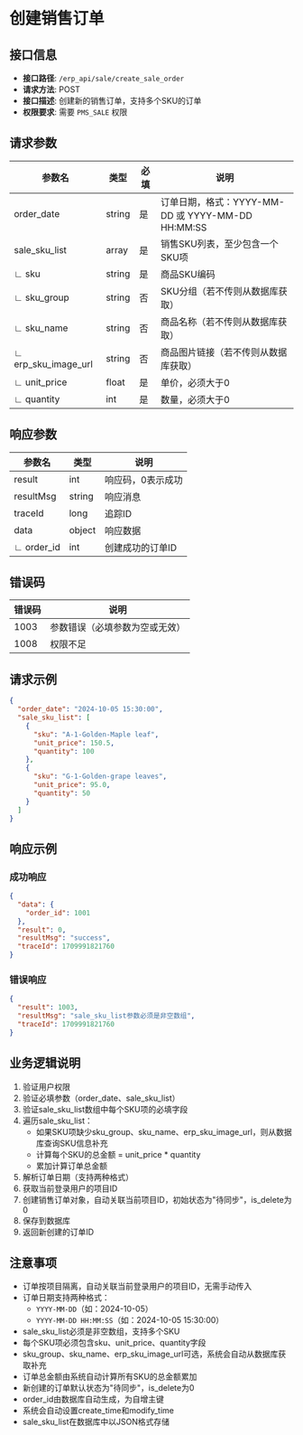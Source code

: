 # 创建销售订单

## 接口信息

- **接口路径**: `/erp_api/sale/create_sale_order`
- **请求方法**: POST
- **接口描述**: 创建新的销售订单，支持多个SKU的订单
- **权限要求**: 需要 `PMS_SALE` 权限

## 请求参数

| 参数名 | 类型 | 必填 | 说明 |
|--------|------|------|------|
| order_date | string | 是 | 订单日期，格式：YYYY-MM-DD 或 YYYY-MM-DD HH:MM:SS |
| sale_sku_list | array | 是 | 销售SKU列表，至少包含一个SKU项 |
| ∟ sku | string | 是 | 商品SKU编码 |
| ∟ sku_group | string | 否 | SKU分组（若不传则从数据库获取） |
| ∟ sku_name | string | 否 | 商品名称（若不传则从数据库获取） |
| ∟ erp_sku_image_url | string | 否 | 商品图片链接（若不传则从数据库获取） |
| ∟ unit_price | float | 是 | 单价，必须大于0 |
| ∟ quantity | int | 是 | 数量，必须大于0 |

## 响应参数

| 参数名 | 类型 | 说明 |
|--------|------|------|
| result | int | 响应码，0表示成功 |
| resultMsg | string | 响应消息 |
| traceId | long | 追踪ID |
| data | object | 响应数据 |
| ∟ order_id | int | 创建成功的订单ID |

## 错误码

| 错误码 | 说明 |
|--------|------|
| 1003 | 参数错误（必填参数为空或无效） |
| 1008 | 权限不足 |

## 请求示例

```json
{
  "order_date": "2024-10-05 15:30:00",
  "sale_sku_list": [
    {
      "sku": "A-1-Golden-Maple leaf",
      "unit_price": 150.5,
      "quantity": 100
    },
    {
      "sku": "G-1-Golden-grape leaves",
      "unit_price": 95.0,
      "quantity": 50
    }
  ]
}
```

## 响应示例

### 成功响应

```json
{
  "data": {
    "order_id": 1001
  },
  "result": 0,
  "resultMsg": "success",
  "traceId": 1709991821760
}
```

### 错误响应

```json
{
  "result": 1003,
  "resultMsg": "sale_sku_list参数必须是非空数组",
  "traceId": 1709991821760
}
```

## 业务逻辑说明

1. 验证用户权限
2. 验证必填参数（order_date、sale_sku_list）
3. 验证sale_sku_list数组中每个SKU项的必填字段
4. 遍历sale_sku_list：
   - 如果SKU项缺少sku_group、sku_name、erp_sku_image_url，则从数据库查询SKU信息补充
   - 计算每个SKU的总金额 = unit_price * quantity
   - 累加计算订单总金额
5. 解析订单日期（支持两种格式）
6. 获取当前登录用户的项目ID
7. 创建销售订单对象，自动关联当前项目ID，初始状态为"待同步"，is_delete为0
8. 保存到数据库
9. 返回新创建的订单ID

## 注意事项

- 订单按项目隔离，自动关联当前登录用户的项目ID，无需手动传入
- 订单日期支持两种格式：
  - `YYYY-MM-DD`（如：2024-10-05）
  - `YYYY-MM-DD HH:MM:SS`（如：2024-10-05 15:30:00）
- sale_sku_list必须是非空数组，支持多个SKU
- 每个SKU项必须包含sku、unit_price、quantity字段
- sku_group、sku_name、erp_sku_image_url可选，系统会自动从数据库获取补充
- 订单总金额由系统自动计算所有SKU的总金额累加
- 新创建的订单默认状态为"待同步"，is_delete为0
- order_id由数据库自动生成，为自增主键
- 系统会自动设置create_time和modify_time
- sale_sku_list在数据库中以JSON格式存储
